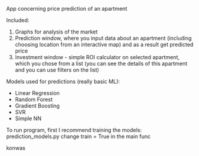 App concerning price prediction of an apartment

Included:
1. Graphs for analysis of the market
2. Prediction window, where you input data about an apartment (including choosing location from an interactive map) and as a result get predicted price
3. Investment window - simple ROI calculator on selected apartment, which you chose from a list (you can see the details of this apartment and you can use filters on the list)

Models used for predictions (really basic ML):
- Linear Regression
- Random Forest
- Gradient Boosting
- SVR
- Simple NN
  
To run program, first I recommend training the models:
prediction_models.py change train = True in the main func

konwas
